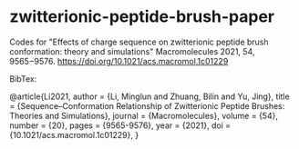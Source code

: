 # zwitterionic-peptide-brush-paper
Codes for "Effects of charge sequence on zwitterionic peptide brush conformation: theory and simulations"
Macromolecules 2021, 54, 9565−9576.
https://doi.org/10.1021/acs.macromol.1c01229

BibTex:

@article{Li2021,
author = {Li, Minglun and Zhuang, Bilin and Yu, Jing},
title = {Sequence–Conformation Relationship of Zwitterionic Peptide Brushes: Theories and Simulations},
journal = {Macromolecules},
volume = {54},
number = {20},
pages = {9565-9576},
year = {2021},
doi = {10.1021/acs.macromol.1c01229},
}


